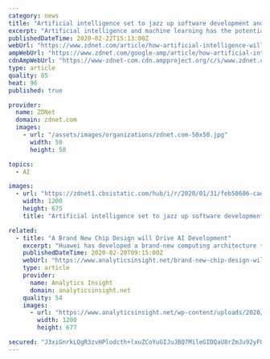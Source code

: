```yaml
---
category: news
title: "Artificial intelligence set to jazz up software development and deployment"
excerpt: "Artificial intelligence and machine learning has the potential to boost many, many areas of the enterprise. As explored in my recent post, it is capable of accelerating and adding intelligence to supply chain management, human resources, sales, marketing and finance. Oh, and one more area, by the way -- IT management. The inevitable impact of ..."
publishedDateTime: 2020-02-22T15:13:00Z
webUrl: "https://www.zdnet.com/article/how-artificial-intelligence-will-jazz-up-software-development-and-deployment/"
ampWebUrl: "https://www.zdnet.com/google-amp/article/how-artificial-intelligence-will-jazz-up-software-development-and-deployment/"
cdnAmpWebUrl: "https://www-zdnet-com.cdn.ampproject.org/c/s/www.zdnet.com/google-amp/article/how-artificial-intelligence-will-jazz-up-software-development-and-deployment/"
type: article
quality: 85
heat: 96
published: true

provider:
  name: ZDNet
  domain: zdnet.com
  images:
    - url: "/assets/images/organizations/zdnet.com-50x50.jpg"
      width: 50
      height: 50

topics:
  - AI

images:
  - url: "https://zdnet1.cbsistatic.com/hub/i/r/2020/01/31/feb50686-cae2-407b-a9cc-d43f81bfe48b/thumbnail/1200x675/a4bdd67a9d47da93ecd63a666ea9a9a4/phone-mask.jpg"
    width: 1200
    height: 675
    title: "Artificial intelligence set to jazz up software development and deployment"

related:
  - title: "A Brand New Chip Design will Drive AI Development"
    excerpt: "Huawei has developed a brand-new computing architecture to meet these challenges, and the Ascend series processor has been reinvented specifically for the deep learning needed by AI. The top-of-the-range Ascend 910 chip among current generation runs on just such an architecture, offering the highest possible computing density in just a single ..."
    publishedDateTime: 2020-02-20T09:15:00Z
    webUrl: "https://www.analyticsinsight.net/brand-new-chip-design-will-drive-ai-development/"
    type: article
    provider:
      name: Analytics Insight
      domain: analyticsinsight.net
    quality: 54
    images:
      - url: "https://www.analyticsinsight.net/wp-content/uploads/2020/02/Huawei_Ascend_910.jpg"
        width: 1200
        height: 677

secured: "J3xiGnrkLQgR3zvHPlodcth+lxuZCoYuGIJuJBQ7MileGIDQaU8rZmJu92yFU52RO0i9rvojDFJUt+VCVZ3gW+0k+ghbKSldzs3w9wHc3aOg1a1IoML4cEyG8jnhCet+XqFB1ztTkpfTxUXEAQCI9Ag5CUpfoEyx0m1S17g0iEv3mVqUG1jTeCoOjGXnLQp/X9AROVA+2S4b150encbCSMfvqp7gTwZMozT1+lk613/js2wwRpaWNtBd/vRklpDaTwk7twZfGynHKadJgfHZWj0F0i1Ik0ICjvQEl5JcZwYIlzcaEXSDpEwqRjSuqcC2UbV2HcJCs+mh9ZfvWf17Wi1CV4LbY5hF0M60BObUk5cSJT3A3UOeAADOGqCF6ZpeulkHDo6dVOWwK6OxmIvaL2mATSHpOvE8lNscbzdJS299HD1jUSugFpdlPxLx1Amepl9uisnSoKfx92pAWj+WnB7ecbs4b8nXonKZUoXURKI=;XDkDiWN9kbyToQ/mcWqn9w=="
---
```


